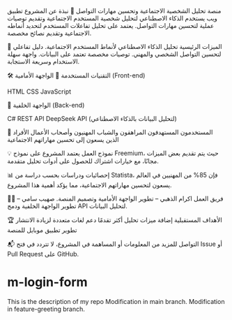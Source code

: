  منصة تحليل الشخصية الاجتماعية وتحسين مهارات التواصل
📝 نبذة عن المشروع
تطبيق ويب يستخدم الذكاء الاصطناعي لتحليل شخصية المستخدم الاجتماعية وتقديم توصيات عملية لتحسين مهارات التواصل. يعتمد على تحليل تفاعلات المستخدم لتحديد أنماطه الاجتماعية وتقديم نصائح مخصصة.

🚀 الميزات الرئيسية
تحليل الذكاء الاصطناعي لأنماط المستخدم الاجتماعية.
دليل تفاعلي لتحسين التواصل الشخصي والمهني.
توصيات مخصصة تعتمد على البيانات.
واجهة سهلة الاستخدام وسريعة الاستجابة.

🛠️ التقنيات المستخدمة
🔹 الواجهة الأمامية (Front-end)

HTML
CSS
JavaScript

🔹 الواجهة الخلفية (Back-end)

C#
REST API
DeepSeek API (لتحليل البيانات بالذكاء الاصطناعي)


🎯 المستخدمون المستهدفون
المراهقون والشباب
المهنيون وأصحاب الأعمال
الأفراد الذين يسعون إلى تحسين مهاراتهم الاجتماعية

💡 نموذج العمل
يعتمد المشروع على نموذج Freemium، حيث يتم تقديم بعض الميزات مجانًا، مع خيارات اشتراك للحصول على أدوات تحليل متقدمة.

📊 إحصائيات ودراسات
بحسب دراسة من Statista، فإن 85% من المهنيين في العالم يسعون لتحسين مهاراتهم الاجتماعية، مما يؤكد أهمية هذا المشروع.

👨‍💻 فريق العمل
اكرام الذهبي – تطوير الواجهة الأمامية وتصميم المنصة.
صهيب سامي – تطوير الواجهة الخلفية ودمج API لتحليل البيانات.

🏆 الأهداف المستقبلية
إضافة ميزات تحليل أكثر تقدمًا
دعم لغات متعددة لزيادة الانتشار
تطوير تطبيق موبايل للمنصة

📬 التواصل
للمزيد من المعلومات أو المساهمة في المشروع، لا تتردد في فتح Issue أو Pull Request على GitHub.

# m-login-form
This is the description of my repo
Modification in main branch.
Modification in feature-greeting branch.

